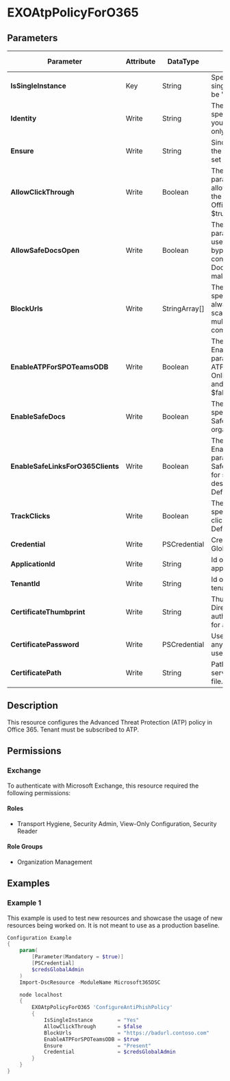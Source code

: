 ﻿# EXOAtpPolicyForO365

## Parameters

| Parameter | Attribute | DataType | Description | Allowed Values |
| --- | --- | --- | --- | --- |
| **IsSingleInstance** | Key | String | Specifies the resource is a single instance, the value must be 'Yes' | `Yes` |
| **Identity** | Write | String | The Identity parameter specifies the ATP policy that you want to modify. There's only one policy named Default. | |
| **Ensure** | Write | String | Since there is only one policy, the default policy, this must be set to 'Present' | `Present` |
| **AllowClickThrough** | Write | Boolean | The AllowClickThrough parameter specifies whether to allow users to click through to the original blocked URL in Office 365 ProPlus. Default is $true. | |
| **AllowSafeDocsOpen** | Write | Boolean | The AllowSafeDocsOpen parameter specifies whether users can click through and bypass the Protected View container even when Safe Documents identifies a file as malicious. | |
| **BlockUrls** | Write | StringArray[] | The BlockUrls parameter specifies the URLs that are always blocked by Safe Links scanning. You can specify multiple values separated by commas. | |
| **EnableATPForSPOTeamsODB** | Write | Boolean | The EnableATPForSPOTeamsODB parameter specifies whether ATP is enabled for SharePoint Online, OneDrive for Business and Microsoft Teams. Default is $false. | |
| **EnableSafeDocs** | Write | Boolean | The EnableSafeDocs parameter specifies whether to enable the Safe Documents feature in the organization. Default is $false. | |
| **EnableSafeLinksForO365Clients** | Write | Boolean | The EnableSafeLinksForO365Clients parameter specifies whether Safe Links scanning is enabled for supported Office 365 desktop, mobile, and web apps. Default is $true. | |
| **TrackClicks** | Write | Boolean | The TrackClicks parameter specifies whether to track user clicks related to blocked URLs. Default is $true. | |
| **Credential** | Write | PSCredential | Credentials of the Exchange Global Admin | |
| **ApplicationId** | Write | String | Id of the Azure Active Directory application to authenticate with. | |
| **TenantId** | Write | String | Id of the Azure Active Directory tenant used for authentication. | |
| **CertificateThumbprint** | Write | String | Thumbprint of the Azure Active Directory application's authentication certificate to use for authentication. | |
| **CertificatePassword** | Write | PSCredential | Username can be made up to anything but password will be used for CertificatePassword | |
| **CertificatePath** | Write | String | Path to certificate used in service principal usually a PFX file. | |

## Description

This resource configures the Advanced Threat Protection (ATP) policy
in Office 365.  Tenant must be subscribed to ATP.

## Permissions


### Exchange

To authenticate with Microsoft Exchange, this resource required the following permissions:

#### Roles

- Transport Hygiene, Security Admin, View-Only Configuration, Security Reader

#### Role Groups

- Organization Management

## Examples

### Example 1

This example is used to test new resources and showcase the usage of new resources being worked on.
It is not meant to use as a production baseline.

```powershell
Configuration Example
{
    param(
        [Parameter(Mandatory = $true)]
        [PSCredential]
        $credsGlobalAdmin
    )
    Import-DscResource -ModuleName Microsoft365DSC

    node localhost
    {
        EXOAtpPolicyForO365 'ConfigureAntiPhishPolicy'
        {
            IsSingleInstance        = "Yes"
            AllowClickThrough       = $false
            BlockUrls               = "https://badurl.contoso.com"
            EnableATPForSPOTeamsODB = $true
            Ensure                  = "Present"
            Credential              = $credsGlobalAdmin
        }
    }
}
```

